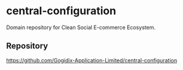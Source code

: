 # central-configuration

Domain repository for Clean Social E-commerce Ecosystem.

## Repository
https://github.com/Gogidix-Application-Limited/central-configuration
